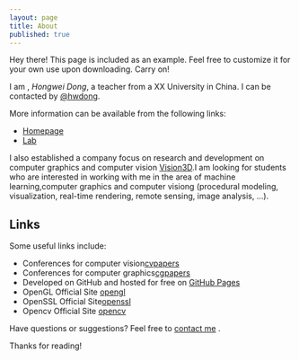 ```yaml
---
layout: page
title: About
published: true
---
```


<p class="message">
  Hey there! This page is included as an example. Feel free to customize it for your own use upon downloading. Carry on!
</p>

I am , *Hongwei Dong*, a teacher from a XX University in China. I can be contacted by [@hwdong](https://hwdong.com).

More information can be available from the following links:

* [Homepage](http://hwdong.com)
* [Lab](http://hwdong.com/cgcv/html)

I also established a company focus on research and development on computer graphics and computer vision [Vision3D](http://www.3d.com).I am looking for students who are interested in working with me in the area of machine learning,computer graphics and computer visiong (procedural modeling, visualization, real-time rendering, remote sensing, image analysis, ...). 

## Links

Some useful links include:

* Conferences for computer vision[cvpapers](http://www.cvpapers.com)
* Conferences for computer graphics[cgpapers](http://kesen.realtimerendering.com/)
* Developed on GitHub and hosted for free on [GitHub Pages](https://pages.github.com)
* OpenGL Official Site [opengl](http://opengl.org)
* OpenSSL Official Site[openssl](http://openssl.org)
* Opencv Official Site [opencv](http://opencv.org)

Have questions or suggestions? Feel free to [contact me](hwdong@gmail.com) .

Thanks for reading!